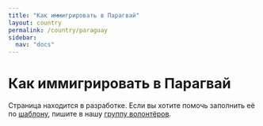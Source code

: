 ```yaml
---
title: "Как иммигрировать в Парагвай"
layout: country
permalink: /country/paraguay
sidebar:
  nav: "docs"
---
```


# Как иммигрировать в Парагвай

Страница находится в разработке. Если вы хотите помочь заполнить её по [шаблону](/template), пишите в нашу [группу волонтёров](https://t.me/+FHi3FnJaoWJkMDAx).

